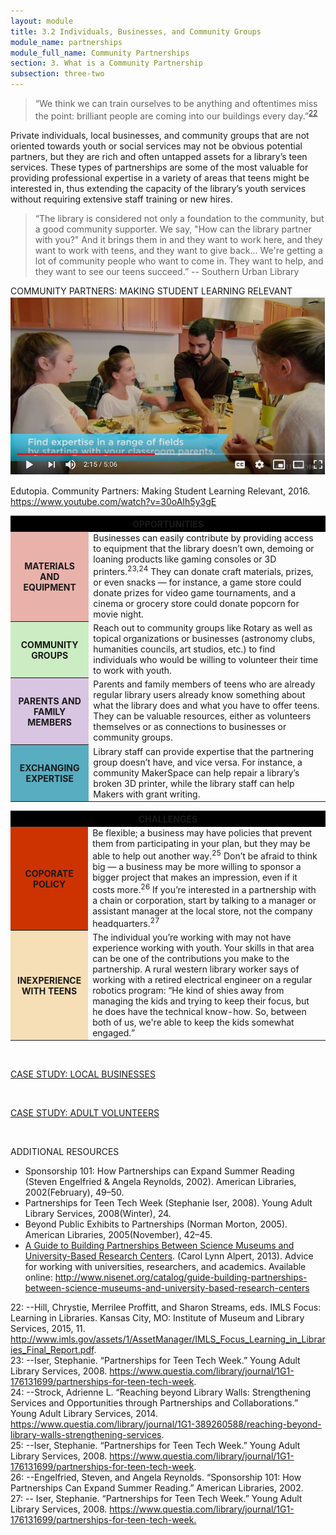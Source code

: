 ```yaml
---
layout: module
title: 3.2 Individuals, Businesses, and Community Groups
module_name: partnerships
module_full_name: Community Partnerships
section: 3. What is a Community Partnership
subsection: three-two
---
```


>“We think we can train ourselves to be anything and oftentimes miss the point: brilliant people are coming into our buildings every day.”<sup>[22](#fn22)</sup>

Private individuals, local businesses, and community groups that are not oriented towards youth or social services may not be obvious potential partners, but they are rich and often untapped assets for a library’s teen services. These types of partnerships are some of the most valuable for providing professional expertise in a variety of areas that teens might be interested in, thus extending the capacity of the library’s youth services without requiring extensive staff training or new hires. 

>“The library is considered not only a foundation to the community, but a good community supporter. We say, "How can the library partner with you?" And it brings them in and they want to work here, and they want to work with teens, and they want to give back... We're getting a lot of community people who want to come in. They want to help, and they want to see our teens succeed.” -- Southern Urban Library

<div class="resources"> 

<span class="box-title">COMMUNITY PARTNERS: MAKING STUDENT LEARNING RELEVANT</span> 
<img src="https://github.com/ConnectedLib/Connected-Learning-Modules/blob/master/images/community_partners_video_section3-2.JPG"><br>
<p>Edutopia. Community Partners: Making Student Learning Relevant, 2016. <a href="https://www.youtube.com/watch?v=30oAIh5y3gE">https://www.youtube.com/watch?v=30oAIh5y3gE</a></p> 
</div>

<table> 
<tr bgcolor="#000000"><th colspan = "2">OPPORTUNITIES</th></tr> 
<tr><th bgcolor="#E8B2AB">MATERIALS AND EQUIPMENT</th><td>Businesses can easily contribute by providing access to equipment that the library doesn’t own, demoing or loaning products like gaming consoles or 3D printers.<sup>23,24</sup> They can donate craft materials, prizes, or even snacks — for instance, a game store could donate prizes for video game tournaments, and a cinema or grocery store could donate popcorn for movie night.</td></tr> 
<tr><th bgcolor="#CCEDC3">COMMUNITY GROUPS</th><td>Reach out to community groups like Rotary as well as topical organizations or businesses (astronomy clubs, humanities councils, art studios, etc.) to find individuals who would be willing to volunteer their time to work with youth.</td></tr>
<tr><th bgcolor="#D8C5E1">PARENTS AND FAMILY MEMBERS</th><td>Parents and family members of teens who are already regular library users already know something about what the library does and what you have to offer teens. They can be valuable resources, either as volunteers themselves or as connections to businesses or community groups.</td></tr>
<tr><th bgcolor="#59adc0">EXCHANGING EXPERTISE</th><td>Library staff can provide expertise that the partnering group doesn’t have, and vice versa. For instance, a community MakerSpace can help repair a library’s broken 3D printer, while the library staff can help Makers with grant writing.</td></tr>
</table>


<table> 
<tr bgcolor="#000000"><th colspan = "2">CHALLENGES</th></tr> 
<tr><th bgcolor="#cc3300">COPORATE POLICY</th><td>Be flexible; a business may have policies that prevent them from participating in your plan, but they may be able to help out another way.<sup>25</sup> Don’t be afraid to think big — a business may be more willing to sponsor a bigger project that makes an impression, even if it costs more.<sup>26</sup> If you’re interested in a partnership with a chain or corporation, start by talking to a manager or assistant manager at the local store, not the company headquarters.<sup>27</sup></td></tr> 
<tr><th bgcolor="#F6DEB7">INEXPERIENCE WITH TEENS</th><td>The individual you’re working with may not have experience working with youth. Your skills in that area can be one of the contributions you make to the partnership. A rural western library worker says of working with a retired electrical engineer on a regular robotics program: “He kind of shies away from managing the kids and trying to keep their focus, but he does have the technical know-how. So, between both of us, we're able to keep the kids somewhat engaged.”</td></tr>
</table>
<br>

<div class="case_study_box"> 
 <p><a href="" class="external">CASE STUDY: LOCAL BUSINESSES</a></p> 
</div>
<br>
<div class="case_study_box"> 
 <p><a href="" class="external">CASE STUDY: ADULT VOLUNTEERS</a></p> 
</div>
<br>

<div class="resources"> 

<span class="box-title">ADDITIONAL RESOURCES</span> 
<ul>
  <li>Sponsorship 101: How Partnerships can Expand Summer Reading (Steven Engelfried & Angela Reynolds, 2002). American Libraries, 2002(February), 49–50.</li>

  <li>Partnerships for Teen Tech Week (Stephanie Iser, 2008). Young Adult Library Services, 2008(Winter), 24.</li>

  <li>Beyond Public Exhibits to Partnerships (Norman Morton, 2005). American Libraries, 2005(November), 42–45.</li>

  <li><a href="http://www.nisenet.org/catalog/guide-building-partnerships-between-science-museums-and-university-based-research-centers">A Guide to Building Partnerships Between Science Museums and University-Based Research Centers</a>. (Carol Lynn Alpert, 2013). Advice for working with universities, researchers, and academics. Available online: <a href="http://www.nisenet.org/catalog/guide-building-partnerships-between-science-museums-and-university-based-research-centers">http://www.nisenet.org/catalog/guide-building-partnerships-between-science-museums-and-university-based-research-centers</a></li>
</ul>
</div>

<a name="fn22">22</a>:  --Hill, Chrystie, Merrilee Proffitt, and Sharon Streams, eds. IMLS Focus: Learning in Libraries. Kansas City, MO: Institute of Museum and Library Services, 2015, 11. <http://www.imls.gov/assets/1/AssetManager/IMLS_Focus_Learning_in_Libraries_Final_Report.pdf>.
<br>
<a name="fn23">23</a>:  --Iser, Stephanie. “Partnerships for Teen Tech Week.” Young Adult Library Services, 2008. <https://www.questia.com/library/journal/1G1-176131699/partnerships-for-teen-tech-week>.
<br>
<a name="fn24">24</a>:  --Strock, Adrienne L. “Reaching beyond Library Walls: Strengthening Services and Opportunities through Partnerships and Collaborations.” Young Adult Library Services, 2014. <https://www.questia.com/library/journal/1G1-389260588/reaching-beyond-library-walls-strengthening-services>.
<br>
<a name="fn25">25</a>:  --Iser, Stephanie. “Partnerships for Teen Tech Week.” Young Adult Library Services, 2008. <https://www.questia.com/library/journal/1G1-176131699/partnerships-for-teen-tech-week>.
<br>
<a name="fn26">26</a>:  --Engelfried, Steven, and Angela Reynolds. “Sponsorship 101: How Partnerships Can Expand Summer Reading.” American Libraries, 2002.
<br>
<a name="fn27">27</a>:  -- Iser, Stephanie. “Partnerships for Teen Tech Week.” Young Adult Library Services, 2008. <https://www.questia.com/library/journal/1G1-176131699/partnerships-for-teen-tech-week.>
